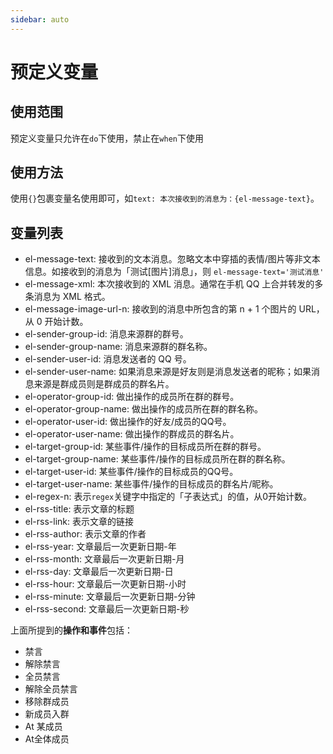 ```yaml
---
sidebar: auto
---
```



# 预定义变量

## 使用范围

预定义变量只允许在`do`下使用，禁止在`when`下使用

## 使用方法

使用`{}`包裹变量名使用即可，如`text: 本次接收到的消息为：{el-message-text}`。

## 变量列表

+ el-message-text: 接收到的文本消息。忽略文本中穿插的表情/图片等非文本信息。如接收到的消息为「测试[图片]消息」，则 `el-message-text='测试消息'`
+ el-message-xml: 本次接收到的 XML 消息。通常在手机 QQ 上合并转发的多条消息为 XML 格式。
+ el-message-image-url-n: 接收到的消息中所包含的第 n + 1 个图片的 URL，从 0 开始计数。
+ el-sender-group-id: 消息来源群的群号。
+ el-sender-group-name: 消息来源群的群名称。
+ el-sender-user-id: 消息发送者的 QQ 号。
+ el-sender-user-name: 如果消息来源是好友则是消息发送者的昵称；如果消息来源是群成员则是群成员的群名片。
+ el-operator-group-id: 做出操作的成员所在群的群号。
+ el-operator-group-name: 做出操作的成员所在群的群名称。
+ el-operator-user-id: 做出操作的好友/成员的QQ号。
+ el-operator-user-name: 做出操作的群成员的群名片。
+ el-target-group-id: 某些事件/操作的目标成员所在群的群号。
+ el-target-group-name: 某些事件/操作的目标成员所在群的群名称。
+ el-target-user-id: 某些事件/操作的目标成员的QQ号。
+ el-target-user-name: 某些事件/操作的目标成员的群名片/昵称。
+ el-regex-n: 表示`regex`关键字中指定的「子表达式」的值，从0开始计数。
+ el-rss-title: 表示文章的标题
+ el-rss-link: 表示文章的链接
+ el-rss-author: 表示文章的作者
+ el-rss-year: 文章最后一次更新日期-年
+ el-rss-month: 文章最后一次更新日期-月
+ el-rss-day: 文章最后一次更新日期-日
+ el-rss-hour: 文章最后一次更新日期-小时
+ el-rss-minute: 文章最后一次更新日期-分钟
+ el-rss-second: 文章最后一次更新日期-秒


上面所提到的**操作和事件**包括：
+ 禁言
+ 解除禁言
+ 全员禁言
+ 解除全员禁言
+ 移除群成员
+ 新成员入群
+ At 某成员
+ At全体成员